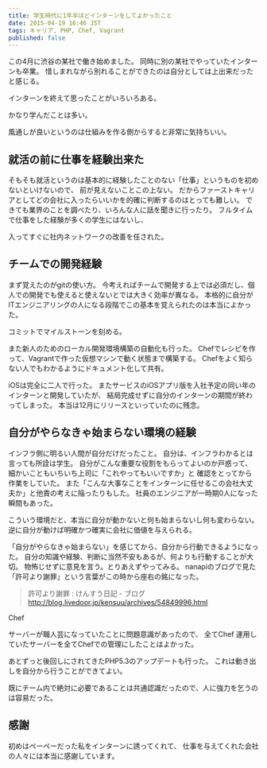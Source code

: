 ```yaml
---
title: 学生時代に1年半ほどインターンをしてよかったこと
date: 2015-04-19 16:46 JST
tags: キャリア, PHP, Chef, Vagrant
published: false
---
```


この4月に渋谷の某社で働き始めました。
同時に別の某社でやっていたインターンも卒業。
惜しまれながら別れることができたのは自分としては上出来だったと感じる。

インターンを終えて思ったことがいろいろある。

かなり学んだことは多い。

風通しが良いというのは仕組みを作る側からすると非常に気持ちいい。 


## 就活の前に仕事を経験出来た

そもそも就活というのは基本的に経験したことのない「仕事」というものを初めないといけないので、
前が見えないことこの上ない。
だからファーストキャリアとしてどの会社に入ったらいいかを的確に判断するのはとっても難しい。
できても業界のことを調べたり、いろんな人に話を聞きに行ったり。
フルタイムで仕事をした経験が多くの学生にはないし、

入ってすぐに社内ネットワークの改善を任された。

## チームでの開発経験

まず覚えたのがgitの使い方。
今考えればチームで開発する上では必須だし、個人での開発でも使えると使えないとでは大きく効率が異なる。
本格的に自分がITエンジニアリングの人になる段階でこの基本を覚えられたのは本当によかった。

コミットでマイルストーンを刻める。

また新人のためのローカル開発環境構築の自動化も行った。
Chefでレシピを作って、Vagrantで作った仮想マシンで動く状態まで構築する。
Chefをよく知らない人でもわかるようにドキュメント化して共有。

iOSは完全に二人で行った。
またサービスのiOSアプリ版を入社予定の同い年のインターンと開発していたが、
結局完成せずに自分のインターンの期間が終わってしまった。
本当は12月にリリースといっていたのに残念。

## 自分がやらなきゃ始まらない環境の経験

インフラ側に明るい人間が自分だけだったこと。
自分は、インフラわかるとは言っても所詮は学生。
自分がこんな重要な役割をもらってよいのか戸惑って、細かいこともいちいち上司に「これやってもいいですか」と
確認をとってから作業をしていた。
また「こんな大事なことをインターンに任せるこの会社大丈夫か」と他責の考えに陥ったりもした。
社員のエンジニアが一時期0人になった瞬間もあった。

こういう環境だと、本当に自分が動かないと何も始まらないし何も変わらない。
逆に自分が動けば明確かつ確実に会社に価値を与えられる。

「自分がやらなきゃ始まらない」を感じてから、自分から行動できるようになった。
自分の知識や経験、判断に当然不安もあるが、何よりも行動することが大切。
物怖じせずに意見を言う。とりあえずやってみる。
nanapiのブログで見た「許可より謝罪」という言葉がこの時から座右の銘になった。

> 許可より謝罪 : けんすう日記 - ブログ  
> http://blog.livedoor.jp/kensuu/archives/54849996.html

Chef

サーバーが職人芸になっていたことに問題意識があったので、
全てChef
運用していたサーバーを全てChefでの管理にしたことはよかった。

あとずっと後回しにされてきたPHP5.3のアップデートも行った。
これは動き出しを自分から行うことができてよい。

既にチーム内で絶対に必要であることは共通認識だったので、人に強力を乞うのは容易だった。

## 感謝

初めはペーペーだった私をインターンに誘ってくれて、
仕事を与えてくれた会社の人々には本当に感謝しています。
